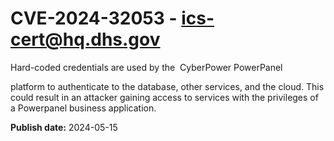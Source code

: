 # CVE-2024-32053 - ics-cert@hq.dhs.gov

Hard-coded credentials are used by the 
CyberPower PowerPanel 

 platform to authenticate to the 
database, other services, and the cloud. This could result in an 
attacker gaining access to services with the privileges of a Powerpanel 
business application.

**Publish date:** 2024-05-15

